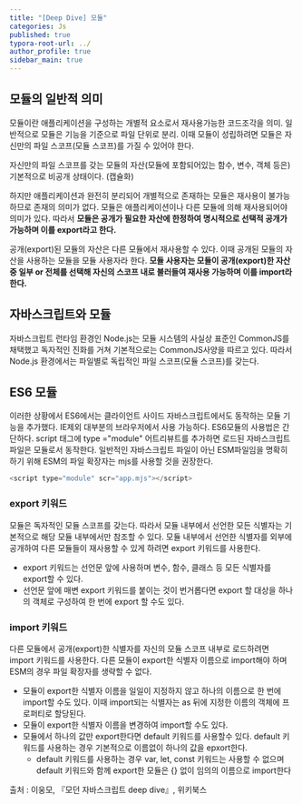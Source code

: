 ```yaml
---
title: "[Deep Dive] 모듈"
categories: Js
published: true
typora-root-url: ../
author_profile: true
sidebar_main: true
---
```


## 모듈의 일반적 의미

모듈이란 애플리케이션을 구성하는 개별적 요소로서 재사용가능한 코드조각을 의미. 일반적으로 모듈은 기능을 기준으로 파일 단위로 분리. 이때 모듈이 성립하려면 모듈은 자신만의 파일 스코프(모듈 스코프)를 가질 수 있어야 한다.

자신만의 파일 스코프를 갖는 모듈의 자산(모듈에 포함되어있는 함수, 변수, 객체 등은) 기본적으로 비공개 상태이다. (캡슐화)

하지만 애플리케이션과 완전히 분리되어 개별적으로 존재하는 모듈은 재사용이 불가능하므로 존재의 의미가 없다. 모듈은 애플리케이션이나 다른 모듈에 의해 재사용되어야 의미가 있다. 따라서 **모듈은 공개가 필요한 자산에 한정하여 명시적으로 선택적 공개가 가능하며 이를 export라고 한다.**

공개(export)된 모듈의 자산은 다른 모듈에서 재사용할 수 있다. 이때 공개된 모듈의 자산을 사용하는 모듈을 모듈 사용자라 한다. **모듈 사용자는 모듈이 공개(export)한 자산 중 일부 or 전체를 선택해 자신의 스코프 내로 불러들여 재사용 가능하며 이를 import라 한다.**

## 자바스크립트와 모듈

자바스크립트 런타임 환경인 Node.js는 모듈 시스템의 사실상 표준인 CommonJS를 채택했고 독자적인 진화를 거쳐 기본적으로는 CommonJS사양을 따르고 있다. 따라서 Node.js 환경에서는 파일별로 독립적인 파일 스코프(모듈 스코프)를 갖는다.

## ES6 모듈

이러한 상황에서 ES6에서는 클라이언트 사이드 자바스크립트에서도 동작하는 모듈 기능을 추가했다. IE제외 대부분의 브라우저에서 사용 가능하다. ES6모듈의 사용법은 간단하다. script 태그에 type ="module" 어트리뷰트를 추가하면 로드된 자바스크립트 파일은 모듈로서 동작한다. 일반적인 자바스크립트 파일이 아닌 ESM파일임을 명확히 하기 위해 ESM의 파일 확장자는 mjs를 사용할 것을 권장한다.

```javascript
<script type="module" scr="app.mjs"></script>
```

### export 키워드

모듈은 독자적인 모듈 스코프를 갖는다. 따라서 모듈 내부에서 선언한 모든 식별자는 기본적으로 해당 모듈 내부에서만 참조할 수 있다. 모듈 내부에서 선언한 식별자를 외부에 공개하여 다른 모듈들이 재사용할 수 있게 하려면 export 키워드를 사용한다.

- export 키워드는 선언문 앞에 사용하며 변수, 함수, 클래스 등 모든 식별자를 export할 수 있다.
- 선언문 앞에 매변 export 키워드를 붙이는 것이 번거롭다면 export 할 대상을 하나의 객체로 구성하여 한 번에 export 할 수도 있다.

### import 키워드

다른 모듈에서 공개(export)한 식별자를 자신의 모듈 스코프 내부로 로드하려면 import 키워드를 사용한다. 다른 모듈이 export한 식별자 이름으로 import해야 하며 ESM의 경우 파일 확장자를 생략할 수 없다.

- 모듈이 export한 식별자 이름을 일일이 지정하지 않고 하나의 이름으로 한 번에 import할 수도 있다. 이때 import되는 식별자는 as 뒤에 지정한 이름의 객체에 프로퍼티로 할당된다.
- 모듈이 export한 식별자 이름을 변경하여 import할 수도 있다.
- 모듈에서 하나의 값만 export한다면 default 키워드를 사용할수 있다. default 키워드를 사용하는 경우 기본적으로 이름없이 하나의 값을 epxort한다.
  - default 키워드를 사용하는 경우 var, let, const 키워드는 사용할 수 없으며 default 키워드와 함께 export한 모듈은 {} 없이 임의의 이름으로 import한다

출처 : 이웅모, 『모던 자바스크립트 deep dive』, 위키북스
